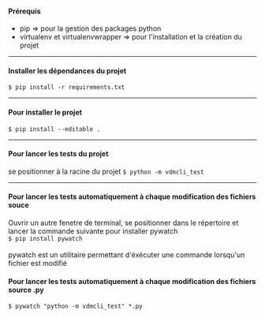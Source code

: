 #### Prérequis
* pip => pour la gestion des packages python
* virtualenv et virtualenvwrapper => pour l'installation et la création du projet

---

#### Installer les dépendances du projet
`$ pip install -r requirements.txt`

---

#### Pour installer le projet
`$ pip install --editable .`

---

#### Pour lancer les tests du projet
se positionner à la racine du projet 
`$ python -m vdmcli_test`

---

#### Pour lancer les tests automatiquement à chaque modification des fichiers souce
Ouvrir un autre fenetre de terminal, se positionner dans le répertoire
et lancer la commande suivante pour installer pywatch<br>
`$ pip install pywatch`
<br><br>
pywatch est un utilitaire permettant d'éxécuter une commande lorsqu'un fichier est modifié
<br>
#### Pour lancer les tests automatiquement à chaque modification des fichiers source .py
`$ pywatch "python -m vdmcli_test" *.py`


